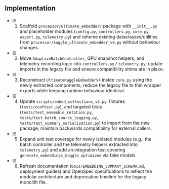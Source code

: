 ## Implementation
- [x] 1. Scaffold `processor/ultimate_embedder/` package with `__init__.py` and placeholder modules (`config.py`, `controllers.py`, `core.py`, `export.py`, `telemetry.py`) and rehome existing dataclasses/utilities from `processor/kaggle_ultimate_embedder_v4.py` without behaviour changes.
- [x] 2. Move `AdaptiveBatchController`, GPU snapshot helpers, and telemetry recording logic into `controllers.py` / `telemetry.py`; update imports in the legacy file and ensure compatibility shims are in place.
- [x] 3. Reconstruct `UltimateKaggleEmbedderV4` inside `core.py` using the newly extracted components; reduce the legacy file to thin wrapper exports while keeping runtime behaviour identical.
- [x] 4. Update `scripts/embed_collections_v5.py`, fixtures (`tests/conftest.py`), and targeted tests (`tests/test_ensemble_rotation.py`, `tests/test_batch_source_logging.py`, `tests/test_summary_serialization.py`) to import from the new package; maintain backwards compatibility for external callers.
- [x] 5. Expand unit test coverage for newly isolated modules (e.g., the batch controller and the telemetry helpers extracted into `telemetry.py`) and add an integration test covering `generate_embeddings_kaggle_optimized` via fake models.
- [x] 6. Refresh documentation (`Docs/EMBEDDING_SUMMARY_SCHEMA.md`, deployment guides) and OpenSpec specifications to reflect the modular architecture and deprecation timeline for the legacy monolith file.
